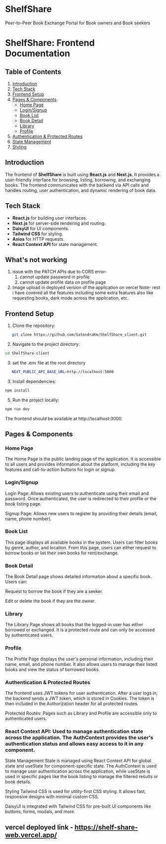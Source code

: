 # ShelfShare
Peer-to-Peer Book Exchange Portal for Book owners and Book seekers
# ShelfShare: Frontend Documentation

## Table of Contents
1. [Introduction](#introduction)
2. [Tech Stack](#tech-stack)
3. [Frontend Setup](#frontend-setup)
4. [Pages & Components](#pages-and-components)
   - [Home Page](#home-page)
   - [Login/Signup](#loginsignup)
   - [Book List](#book-list)
   - [Book Detail](#book-detail)
   - [Library](#library)
   - [Profile](#profile)
5. [Authentication & Protected Routes](#authentication-and-protected-routes)
6. [State Management](#state-management)
7. [Styling](#styling)

## Introduction
The frontend of **ShelfShare** is built using **React.js** and **Next.js**. It provides a user-friendly interface for browsing, listing, borrowing, and exchanging books. The frontend communicates with the backend via API calls and handles routing, user authentication, and dynamic rendering of book data.

## Tech Stack
- **React.js** for building user interfaces.
- **Next.js** for server-side rendering and routing.
- **DaisyUI** for UI components.
- **Tailwind CSS** for styling.
- **Axios** for HTTP requests.
- **React Context API** for state management.

## What's not working
1. issue with the PATCH APIs due to CORS error-
	1. cannot update password in profile
	2. cannot update profile data on profile page
2. Image upload in deployed version of the application on vercel
Note- rest i have covered all the features including some extra features also like requesting books, dark mode across the application, etc.

## Frontend Setup

1. Clone the repository:
```bash
   git clone https://github.com/SatendraKm/ShelfShare_client.git
```
   
2. Navigate to the project directory:
```bash
cd ShelfShare-client
```

3. set the .env file at the root directory
```bash
   NEXT_PUBLIC_API_BASE_URL=http://localhost:5000
``` 
3. Install dependencies:
```bash
npm install
```

5. Run the project locally:
```bash
npm run dev
```
The frontend should be available at http://localhost:3000.

## Pages & Components
### Home Page
The Home Page is the public landing page of the application. It is accessible to all users and provides information about the platform, including the key features and call-to-action buttons for login or signup.

### Login/Signup
Login Page: Allows existing users to authenticate using their email and password. Once authenticated, the user is redirected to their profile or the book listing page.

Signup Page: Allows new users to register by providing their details (email, name, phone number).

### Book List
This page displays all available books in the system. Users can filter books by genre, author, and location. From this page, users can either request to borrow books or list their own books for rent/exchange.

### Book Detail
The Book Detail page shows detailed information about a specific book. Users can:

Request to borrow the book if they are a seeker.

Edit or delete the book if they are the owner.

### Library
The Library Page shows all books that the logged-in user has either borrowed or exchanged. It is a protected route and can only be accessed by authenticated users.

### Profile
The Profile Page displays the user's personal information, including their name, email, and phone number. It also allows users to manage their listed books and view the status of borrowed books.

### Authentication & Protected Routes
The frontend uses JWT tokens for user authentication. After a user logs in, the backend sends a JWT token, which is stored in Cookies. The token is then included in the Authorization header for all protected routes.

Protected Routes: Pages such as Library and Profile are accessible only to authenticated users.

### React Context API: Used to manage authentication state across the application. The AuthContext provides the user's authentication status and allows easy access to it in any component.

State Management
State is managed using React Context API for global state and useState for component-specific state. The AuthContext is used to manage user authentication across the application, while useState is used in specific pages like the book listing to manage the filtered results or book details.

Styling
Tailwind CSS is used for utility-first CSS styling. It allows fast, responsive designs with minimal custom CSS.

DaisyUI is integrated with Tailwind CSS for pre-built UI components like buttons, forms, modals, and more.

## vercel deployed link - https://shelf-share-web.vercel.app/
